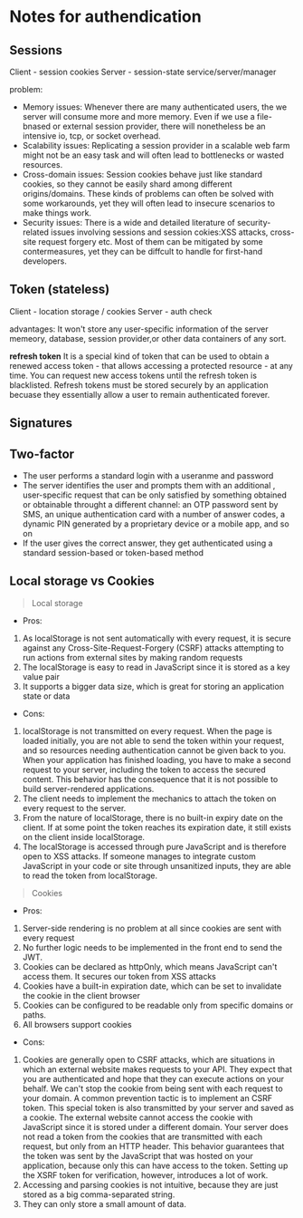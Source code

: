 # Notes for authendication

## Sessions

Client - session cookies
Server - session-state service/server/manager

problem:

-   Memory issues: Whenever there are many authenticated users, the we server will consume more and more memory. Even if we use a file-bnased or external session provider, there will nonetheless be an intensive io, tcp, or socket overhead.
-   Scalability issues: Replicating a session provider in a scalable web farm might not be an easy task and will often lead to bottlenecks or wasted resources.
-   Cross-domain issues: Session cookies behave just like standard cookies, so they cannot be easily shard among different origins/domains. These kinds of problems can often be solved with some workarounds, yet they will often lead to insecure scenarios to make things work.
-   Security issues: There is a wide and detailed literature of security-related issues involving sessions and session cokies:XSS attacks, cross-site request forgery etc. Most of them can be mitigated by some contermeasures, yet they can be diffcult to handle for first-hand developers.

## Token (stateless)

Client - location storage / cookies
Server - auth check

advantages:
It won't store any user-specific information of the server memeory, database, session provider,or other data containers of any sort.

**refresh token**
It is a special kind of token that can be used to obtain a renewed access token - that allows accessing a protected resource - at any time. You can request new access tokens until the refresh token is blacklisted. Refresh tokens must be stored securely by an application becuase they essentially allow a user to remain authenticated forever.

## Signatures

## Two-factor

-   The user performs a standard login with a useranme and password
-   The server identifies the user and prompts them with an additional , user-specific request that can be only satisfied by something obtained or obtainable throught a different channel: an OTP password sent by SMS, an unique authentication card with a number of answer codes, a dynamic PIN generated by a proprietary device or a mobile app, and so on
-   If the user gives the correct answer, they get authenticated using a standard session-based or token-based method

## Local storage vs Cookies

> Local storage

-   Pros:

1. As localStorage is not sent automatically with every request, it is secure against any Cross-Site-Request-Forgery (CSRF) attacks attempting to run actions from external sites by making random requests
1. The localStorage is easy to read in JavaScript since it is stored as a key value pair
1. It supports a bigger data size, which is great for storing an application state or data

-   Cons:

1. localStorage is not transmitted on every request. When the page is loaded initially, you are not able to send the token within your request, and so resources needing authentication cannot be given back to you. When your application has finished loading, you have to make a second request to your server, including the token to access the secured content. This behavior has the consequence that it is not possible to build server-rendered applications.
1. The client needs to implement the mechanics to attach the token on every request to the server.
1. From the nature of localStorage, there is no built-in expiry date on the client. If at some point the token reaches its expiration date, it still exists on the client inside localStorage.
1. The localStorage is accessed through pure JavaScript and is therefore open to XSS attacks. If someone manages to integrate custom JavaScript in your code or site through unsanitized inputs, they are able to read the token from localStorage.

> Cookies

-   Pros:

1. Server-side rendering is no problem at all since cookies are sent with every request
1. No further logic needs to be implemented in the front end to send the JWT.
1. Cookies can be declared as httpOnly, which means JavaScript can't access them. It secures our token from XSS attacks
1. Cookies have a built-in expiration date, which can be set to invalidate the cookie in the client browser
1. Cookies can be configured to be readable only from specific domains or paths.
1. All browsers support cookies

-   Cons:

1. Cookies are generally open to CSRF attacks, which are situations in which an external website makes requests to your API. They expect that you are authenticated and hope that they can execute actions on your behalf. We can't stop the cookie from being sent with each request to your domain. A common prevention tactic is to implement an CSRF token. This special token is also transmitted by your server and saved as a cookie. The external website cannot access the cookie with JavaScript since it is stored under a different domain. Your server does not read a token from the cookies that are transmitted with each request, but only from an HTTP header. This behavior guarantees that the token was sent by the JavaScript that was hosted on your application, because only this can have access to the token. Setting up the XSRF token for verification, however, introduces a lot of work.
1. Accessing and parsing cookies is not intuitive, because they are just stored as a big comma-separated string.
1. They can only store a small amount of data.
